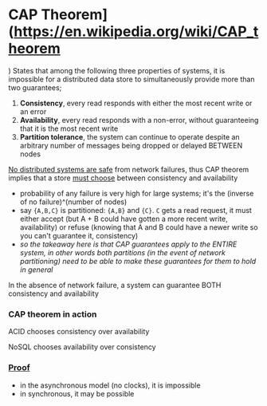 # CAP Theorem](https://en.wikipedia.org/wiki/CAP_theorem
)
States that among the following three properties of systems, it is impossible for a distributed data store to simultaneously provide more than two guarantees;

1. **Consistency**, every read responds with either the most recent write or an error
2. **Availability**, every read responds with a non-error, without guaranteeing that it is the most recent write
3. **Partition tolerance**, the system can continue to operate despite an arbitrary number of messages being dropped or delayed BETWEEN nodes

[No distributed systems are safe](https://github.com/aphyr/partitions-post) from network failures, thus CAP theorem implies that a store [must choose](https://codahale.com/you-cant-sacrifice-partition-tolerance/) between consistency and availability
- probability of any failure is very high for large systems; it's the (inverse of no failure)^(number of nodes)
- say `{A,B,C}` is partitioned: `{A,B}` and `{C}`. `C` gets a read request, it must either accept (but A + B could have gotten a more recent write, availability) or refuse (knowing that A and B could have a newer write so you can't guarantee it, consistency)
- *so the takeaway here is that CAP guarantees apply to the ENTIRE system, in other words both partitions (in the event of network partitioning) need to be able to make these guarantees for them to hold in general*

In the absence of network failure, a system can guarantee BOTH consistency and availability

### CAP theorem in action
ACID chooses consistency over availability

NoSQL chooses availability over consistency

### [Proof](https://users.ece.cmu.edu/~adrian/731-sp04/readings/GL-cap.pdf)
- in the asynchronous model (no clocks), it is impossible
- in synchronous, it may be possible
